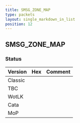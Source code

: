 ```yaml
---
title: SMSG_ZONE_MAP
type: packets
layout: single_markdown_in_list
position: 12
---
```


## SMSG_ZONE_MAP

### Status

Version    | Hex        | Comment
---------- | ---------- | ---------- 
Classic    |            |
TBC        |            |
WotLK      |            |
Cata       |            |
MoP        |            |